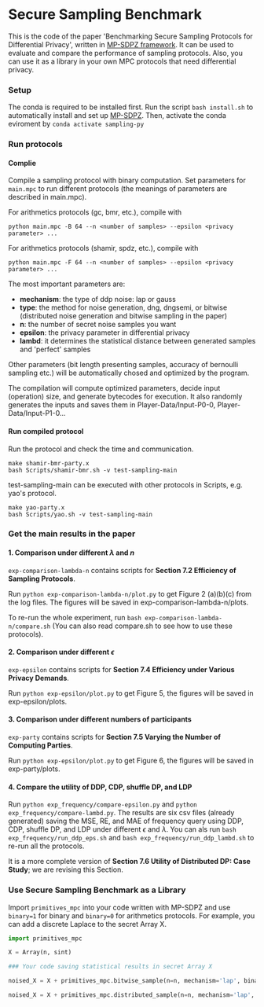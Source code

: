 # Secure Sampling Benchmark

This is the code of the paper 'Benchmarking Secure Sampling Protocols for Differential Privacy', written in [MP-SDPZ framework](https://github.com/data61/MP-SPDZ). It can be used to evaluate and compare the performance of sampling protocols. Also, you can use it as a library in your own MPC protocols that need differential privacy.


### Setup

The conda is required to be installed first. Run the script ```bash install.sh``` to automatically install and set up [MP-SDPZ](https://github.com/data61/MP-SPDZ). Then, activate the conda eviroment by ```conda activate sampling-py ```

### Run protocols

#### Complie
Compile a sampling protocol with binary computation. Set parameters for ``main.mpc`` to run different protocols (the meanings of parameters are described in main.mpc).

For arithmetics protocols (gc, bmr, etc.), compile with

```
python main.mpc -B 64 --n <number of samples> --epsilon <privacy parameter> ...
```
For arithmetics protocols (shamir, spdz, etc.), compile with 

```
python main.mpc -F 64 --n <number of samples> --epsilon <privacy parameter> ...
```

The most important parameters are:
- **mechanism**: the type of ddp noise: lap or gauss
- **type**: the method for noise generation, dng, dngsemi, or bitwise (distributed noise generation and bitwise sampling in the paper) 
- **n**: the number of secret noise samples you want
- **epsilon**: the privacy parameter in differential privacy
- **lambd**: it determines the statistical distance between generated samples and 'perfect' samples

Other parameters (bit length presenting samples, accuracy of bernoulli sampling etc.) will be automatically chosed and optimized by the program.

The compilation will compute optimized parameters, decide input (operation) size, and generate bytecodes for execution. It also randomly generates the inputs and saves them in Player-Data/Input-P0-0, Player-Data/Input-P1-0... 

#### Run compiled protocol
Run the protocol and check the time and communication.
```
make shamir-bmr-party.x
bash Scripts/shamir-bmr.sh -v test-sampling-main
```
test-sampling-main can be executed with other protocols in Scripts, e.g. yao's protocol. 

```
make yao-party.x
bash Scripts/yao.sh -v test-sampling-main
```

### Get the main results in the paper

#### 1. Comparison under different $\lambda$ and $n$

```exp-comparison-lambda-n``` contains scripts for **Section 7.2 Efficiency of Sampling Protocols**. 


Run ```python exp-comparison-lambda-n/plot.py``` to get Figure 2 (a)(b)(c) from the log files. The figures will be saved in exp-comparison-lambda-n/plots.

To re-run the whole experiment, run ```bash exp-comparison-lambda-n/compare.sh``` (You can also read compare.sh to see how to use these protocols).

#### 2. Comparison under different $\epsilon$

```exp-epsilon``` contains scripts for **Section 7.4 Efficiency under Various Privacy Demands**. 

Run ```python exp-epsilon/plot.py``` to get Figure 5, the figures will be saved in exp-epsilon/plots.


#### 3. Comparison under different numbers of participants

```exp-party``` contains scripts for **Section 7.5 Varying the Number of Computing Parties**. 

Run ```python exp-epsilon/plot.py``` to get Figure 6, the figures will be saved in exp-party/plots.


#### 4. Compare the utility of DDP, CDP, shuffle DP, and LDP

Run ```python exp_frequency/compare-epsilon.py``` and ```python exp_frequency/compare-lambd.py```. The results are six csv files (already generated) saving the MSE, RE, and MAE of frequency query using DDP, CDP, shuffle DP, and LDP under different $\epsilon$ and $\lambda$.
You can als run ```bash exp_frequency/run_ddp_eps.sh``` and ```bash exp_frequency/run_ddp_lambd.sh``` to re-run all the protocols.

It is a more complete version of **Section 7.6 Utility of Distributed DP: Case Study**; we are revising this Section.

### Use Secure Sampling Benchmark as a Library

Import ```primitives_mpc``` into your code written with MP-SDPZ and use `binary=1` for binary and `binary=0` for arithmetics protocols. For example, you can add a discrete Laplace to the secret Array X. 
```python
import primitives_mpc

X = Array(n, sint)

### Your code saving statistical results in secret Array X 

noised_X = X + primitives_mpc.bitwise_sample(n=n, mechanism='lap', binary=1) # use bitwise sampling

noised_X = X + primitives_mpc.distributed_sample(n=n, mechanism='lap', binary=1) # use dng

```
